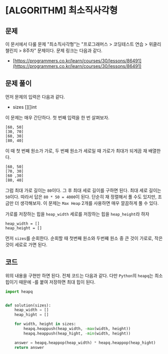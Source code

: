 # \[ALGORITHM\] 최소직사각형

## 문제

이 문서에서 다룰 문제 "최소직사각형"는 "프로그래머스 > 코딩테스트 연습 > 위클리 챌린지 > 8주차" 문제이다. 문제 링크는 다음과 같다.

* [https://programmers.co.kr/learn/courses/30/lessons/86491](https://programmers.co.kr/learn/courses/30/lessons/86491)

## 문제 풀이

먼저 문제의 입력은 다음과 같다.

* sizes [][]int 

이 문제는 매우 간단하다. 첫 번째 입력을 한 번 살펴보자.

```
[60, 50]
[30, 70]
[60, 30]
[80, 40]
```

이 때 첫 번째 원소가 가로, 두 번째 원소가 세로일 때 가로가 최대가 되게끔 재 배열한다.

```
[60, 50]
[70, 30]
[60 ,30]
[80, 40]
```

그럼 최대 가로 길이는 `80`이다. 그 후 최대 세로 길이를 구하면 된다. 최대 세로 길이는 `50`이다. 따라서 답은 `80 * 50 = 4000`이 된다. 단순히 재 정렬해서 풀 수도 있지만, 조금만 더 생각해보자. 이 문제는 `Max Heap` 2개를 사용하면 매우 깔끔하게 풀 수 있다. 

가로를 저장하는 힙을 `heap_width` 세로를 저장하는 힙을 `heap_height`라 하자

```
heap_width = []
heap_height = []
```

먼저 `sizes`를 순회한다. 순회할 때 첫번째 원소와 두번쨰 원소 중 큰 것이 가로로, 작은 것이 세로로 가면 된다. 


## 코드

위의 내용을 구현만 하면 된다. 전체 코드는 다음과 같다. 다만 `Python`의 `heapq`는 최소 힙이기 때문에 -를 붙여 저장하면 최대 힙이 된다.

```python
import heapq


def solution(sizes):
    heap_width = []
    heap_hight = []

    for width, height in sizes:
        heapq.heappush(heap_width, -max(width, height))
        heapq.heappush(heap_hight, -min(width, height))

    answer = heapq.heappop(heap_width) * heapq.heappop(heap_hight)
    return answer
```